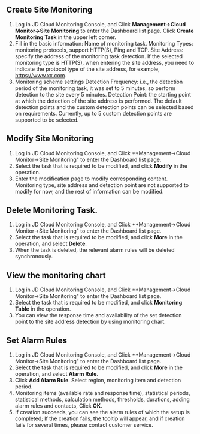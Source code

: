 ## Create Site Monitoring
1. Log in JD Cloud Monitoring Console, and Click **Management->Cloud Monitor->Site Monitoring** to enter the Dashboard list page. Click **Create Monitoring Task** in the upper left corner.
2. Fill in the basic information:
Name of monitoring task.
Monitoring Types: monitoring protocols, support HTTP(S), Ping and TCP.
Site Address: specify the address of the monitoring task detection. If the selected monitoring type is HTTP(S), when entering the site address, you need to indicate the protocol type of the site address, for example, https://www.xx.com.
3. Monitoring scheme settings
Detection Frequency: i.e., the detection period of the monitoring task, it was set to 5 minutes, so perform detection to the site every 5 minutes.
Detection Point: the starting point at which the detection of the site address is performed. The default detection points and the custom detection points can be selected based on requirements. Currently, up to 5 custom detection points are supported to be selected.

## Modify Site Monitoring
1. Log in JD Cloud Monitoring Console, and Click **Management->Cloud Monitor->Site Monitoring" to enter the Dashboard list page.
2. Select the task that is required to be modified, and click **Modify** in the operation. 
3. Enter the modification page to modify corresponding content. Monitoring type, site address and detection point are not supported to modify for now, and the rest of information can be modified.

## Delete Monitoring Task.
1. Log in JD Cloud Monitoring Console, and Click **Management->Cloud Monitor->Site Monitoring" to enter the Dashboard list page.
2. Select the task that is required to be modified, and click **More** in the operation, and select **Delete**.
3. When the task is deleted, the relevant alarm rules will be deleted synchronously.

## View the monitoring chart
1. Log in JD Cloud Monitoring Console, and Click **Management->Cloud Monitor->Site Monitoring" to enter the Dashboard list page.
2. Select the task that is required to be modified, and click **Monitoring Table** in the operation.
3. You can view the response time and availability of the set detection point to the site address detection by using monitoring chart.


## Set Alarm Rules
1. Log in JD Cloud Monitoring Console, and Click **Management->Cloud Monitor->Site Monitoring" to enter the Dashboard list page.
2. Select the task that is required to be modified, and click **More** in the operation, and select **Alarm Rule**.
3. Click **Add Alarm Rule**. Select region, monitoring item and detection period.
4. Monitoring items (available rate and response time), statistical periods, statistical methods, calculation methods, thresholds, durations, adding alarm rules and contacts, Click **OK**.
5. If creation succeeds, you can see the alarm rules of which the setup is completed; If the creation fails, the tooltip will appear, and if creation fails for several times, please contact customer service.

